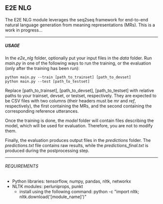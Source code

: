 ## E2E NLG

The E2E NLG module leverages the seq2seq framework for end-to-end natural language generation from meaning representations (MRs). This is a work in progress...

---

##### USAGE

In the _e2e_nlg_ folder, optionally put your input files in the _data_ folder. Run _main.py_ in one of the following ways to run the training, or the evaluation (only after the training has been run):

```
python main.py --train [path_to_trainset] [path_to_devset]
python main.py --test [path_to_testset]
```

Replace [path_to_trainset], [path_to_devset], [path_to_testset] with relative paths to your trainset, devset, or testset, respectively. They are expected to be CSV files with two columns (their headers must be _mr_ and _ref_, respectively), the first containing the MRs, and the second containing the corresponding reference utterances.

Once the training is done, the _model_ folder will contain files describing the model, which will be used for evaluation. Therefore, you are not to modify them.

Finally, the evaluation produces output files in the _predictions_ folder. The _predictions.txt_ file contains raw results, while the _predictions_final.txt_ is produced during the postprocessing step.

---

###### REQUIREMENTS

- Python libraries: tensorflow, numpy, pandas, nltk, networkx
- NLTK modules: perluniprops, punkt
    - install using the following command: python -c "import nltk; nltk.download('[module_name]')"

